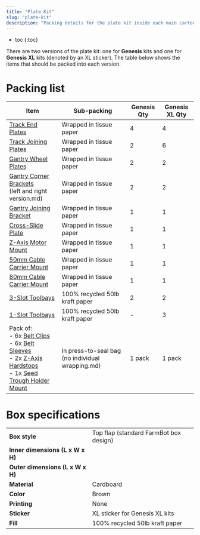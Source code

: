 ```yaml
---
title: "Plate Kit"
slug: "plate-kit"
description: "Packing details for the plate kit inside each main carton"
---
```


* toc
{:toc}

There are two versions of the plate kit: one for **Genesis** kits and one for **Genesis XL** kits (denoted by an <span class="fb-xl-sticker">XL</span> sticker). The table below shows the items that should be packed into each version.

# Packing list

|Item|Sub-packing|Genesis Qty|Genesis XL Qty|
|----|-----------|-----------|--------------|
|[Track End Plates](../../bom/plates-and-brackets/track-end-plate.md)|Wrapped in tissue paper|4|4
|[Track Joining Plates](../../bom/plates-and-brackets/track-joining-plate.md)|Wrapped in tissue paper|2|6
|[Gantry Wheel Plates](../../bom/plates-and-brackets/gantry-wheel-plate.md)|Wrapped in tissue paper|2|2
|[Gantry Corner Brackets](../../bom/plates-and-brackets/gantry-corner-brackets.md)<br>(left and right version.md)|Wrapped in tissue paper|2|2
|[Gantry Joining Bracket](../../bom/plates-and-brackets/gantry-joining-bracket.md)|Wrapped in tissue paper|1|1
|[Cross-Slide Plate](../../bom/plates-and-brackets/cross-slide-plate.md)|Wrapped in tissue paper|1|1
|[Z-Axis Motor Mount](../../bom/plates-and-brackets/z-axis-motor-mount.md)|Wrapped in tissue paper|1|1
|[50mm Cable Carrier Mount](../../bom/plates-and-brackets/50mm-cable-carrier-mount.md)|Wrapped in tissue paper|1|1
|[80mm Cable Carrier Mount](../../bom/plates-and-brackets/80mm-cable-carrier-mount.md)|Wrapped in tissue paper|1|1
|[3-Slot Toolbays](../../bom/plates-and-brackets/1-slot-toolbay.md)|100% recycled 50lb kraft paper|2|2
|[1-Slot Toolbays](../../bom/plates-and-brackets/3-slot-toolbay.md)|100% recycled 50lb kraft paper|-|3
|Pack of:<br>- 6x [Belt Clips](../../bom/plates-and-brackets/belt-clip.md)<br>- 6x [Belt Sleeves](../../bom/drivetrain/belt-sleeve.md)<br>- 2x [Z-Axis Hardstops](../../bom/plates-and-brackets/z-axis-hardstop.md)<br>- 1x [Seed Trough Holder Mount](../../bom/plates-and-brackets/seed-trough-holder-mount.md)|In press-to-seal bag (no individual wrapping.md)|1 pack|1 pack

# Box specifications

|                                |                              |
|--------------------------------|------------------------------|
|**Box style**                   |Top flap (standard FarmBot box design)
|**Inner dimensions (L x W x H)**|
|**Outer dimensions (L x W x H)**|
|**Material**                    |Cardboard
|**Color**                       |Brown
|**Printing**                    |None
|**Sticker**                     |<span class="fb-xl-sticker">XL</span> sticker for Genesis XL kits
|**Fill**                        |100% recycled 50lb kraft paper


